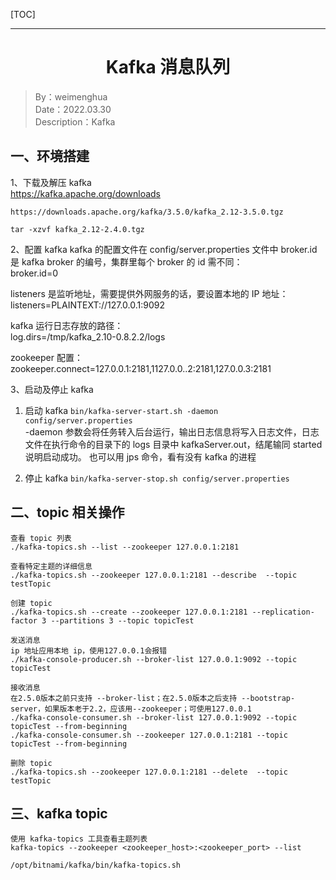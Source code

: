 [TOC]

---

<h1 align="center">Kafka 消息队列</h1>

> By：weimenghua  
> Date：2022.03.30  
> Description：Kafka  



## 一、环境搭建
1、下载及解压 kafka  
https://kafka.apache.org/downloads  

```
https://downloads.apache.org/kafka/3.5.0/kafka_2.12-3.5.0.tgz

tar -xzvf kafka_2.12-2.4.0.tgz  
```

2、配置 kafka
kafka 的配置文件在 config/server.properties 文件中
broker.id 是 kafka broker 的编号，集群里每个 broker 的 id 需不同：  
broker.id=0

listeners 是监听地址，需要提供外网服务的话，要设置本地的 IP 地址：
listeners=PLAINTEXT://127.0.0.1:9092

kafka 运行日志存放的路径：  
log.dirs=/tmp/kafka_2.10-0.8.2.2/logs

zookeeper 配置：  
zookeeper.connect=127.0.0.1:2181,1127.0.0..2:2181,127.0.0.3:2181

3、启动及停止 kafka
1. 启动 kafka
``` bin/kafka-server-start.sh -daemon config/server.properties ```  
-daemon 参数会将任务转入后台运行，输出日志信息将写入日志文件，日志文件在执行命令的目录下的 logs 目录中 kafkaServer.out，结尾输同 started 说明启动成功。
也可以用 jps 命令，看有没有 kafka 的进程

2. 停止 kafka
``` bin/kafka-server-stop.sh config/server.properties ```



## 二、topic 相关操作

```
查看 topic 列表  
./kafka-topics.sh --list --zookeeper 127.0.0.1:2181  

查看特定主题的详细信息  
./kafka-topics.sh --zookeeper 127.0.0.1:2181 --describe  --topic testTopic  

创建 topic  
./kafka-topics.sh --create --zookeeper 127.0.0.1:2181 --replication-factor 3 --partitions 3 --topic topicTest  

发送消息  
ip 地址应用本地 ip，使用127.0.0.1会报错  
./kafka-console-producer.sh --broker-list 127.0.0.1:9092 --topic topicTest  

接收消息  
在2.5.0版本之前只支持 --broker-list；在2.5.0版本之后支持 --bootstrap-server，如果版本老于2.2，应该用--zookeeper；可使用127.0.0.1  
./kafka-console-consumer.sh --broker-list 127.0.0.1:9092 --topic topicTest --from-beginning  
./kafka-console-consumer.sh --zookeeper 127.0.0.1:2181 --topic topicTest --from-beginning

删除 topic  
./kafka-topics.sh --zookeeper 127.0.0.1:2181 --delete  --topic testTopic
```



## 三、kafka topic

```
使用 kafka-topics 工具查看主题列表
kafka-topics --zookeeper <zookeeper_host>:<zookeeper_port> --list

/opt/bitnami/kafka/bin/kafka-topics.sh
```

